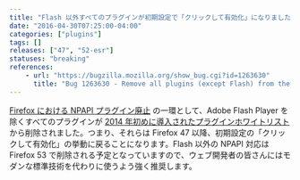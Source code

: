 ```yaml
---
title: "Flash 以外すべてのプラグインが初期設定で「クリックして有効化」になりました"
date: "2016-04-30T07:25:00-04:00"
categories: ["plugins"]
tags: []
releases: ["47", "52-esr"]
statuses: "breaking"
references:
    - url: "https://bugzilla.mozilla.org/show_bug.cgi?id=1263630"
      title: "Bug 1263630 - Remove all plugins (except Flash) from the click-to-activate whitelist"
---
```

[Firefox における NPAPI プラグイン廃止](https://www.fxsitecompat.dev/ja/docs/2015/plug-in-support-will-be-dropped-by-the-end-of-2016-except-flash/) の一環として、Adobe Flash Player を除くすべてのプラグインが [2014 年初めに導入されたプラグインホワイトリスト](https://www.fxsitecompat.dev/ja/docs/2014/plugin-whitelist-has-been-implemented/) から削除されました。つまり、それらは Firefox 47 以降、初期設定の「クリックして有効化」の挙動に戻ることになります。Flash 以外の NPAPI 対応は Firefox 53 で削除される予定となっていますので、ウェブ開発者の皆さんにはモダンな標準技術を代わりに使うよう強く推奨します。
